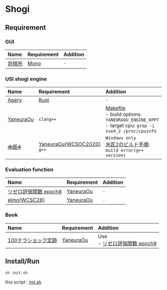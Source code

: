 # Shogi

## Requirement
### GUI
| Name | Requirement | Addition |
| :--- | :--- | :--- |
| [将棋所](http://shogidokoro.starfree.jp/) | [Mono](https://github.com/ghsable/dotfiles/blob/main/bin/apl/mono/README.md) | `-` |

### USI shogi engine
| Name | Requirement | Addition |
| :--- | :--- | :--- |
| [Apery](https://github.com/HiraokaTakuya/apery_rust) | [Rust](https://github.com/ghsable/dotfiles/blob/main/bin/apl/rust/README.md) | `-` |
| [YaneuraOu](https://github.com/yaneurao/YaneuraOu) | `clang++` | [Makefile](https://github.com/ghsable/dotfiles/tree/main/bin/shogi/YaneuraOu/Makefile) <br> - build options: `YANEURAOU_ENGINE_KPPT` <br> - target cpu: `grep -i sse4_2 /proc/cpuinfo` |
| ~~[水匠4](https://twitter.com/tayayan_ts/status/1416621532164497411)~~ | [YaneuraOu(WCSOC2020)](https://drive.google.com/drive/folders/1xMzf2NsEap8x6i5IWlzCie8enecBe7OX) <br> `g++` | `Windows only` <br> [水匠2のビルド手順](https://kisagai.com/project/engineshogibanusage/%E6%B0%B4%E5%8C%A0%EF%BC%92%E3%81%AE%E3%83%93%E3%83%AB%E3%83%89%E6%89%8B%E9%A0%86/): `build error(g++ version)` |

### Evaluation function
| Name | Requirement | Addition |
| :--- | :--- | :--- |
| [リゼロ評価関数 epoch8](https://github.com/yaneurao/YaneuraOu/blob/master/docs/README2017.md) | [YaneuraOu](https://github.com/yaneurao/YaneuraOu) | `-` |
| [elmo(WCSC28)](https://mk-takizawa.github.io/elmo/) | [YaneuraOu](https://github.com/yaneurao/YaneuraOu) | `-` |

### Book
| Name | Requirement | Addition |
| :--- | :--- | :--- |
| [100テラショック定跡](https://github.com/yaneurao/YaneuraOu/releases/tag/BOOK-100T-Shock) | [YaneuraOu](https://github.com/yaneurao/YaneuraOu) | Use <br> - [リゼロ評価関数 epoch8](https://github.com/yaneurao/YaneuraOu/blob/master/docs/README2017.md) |

## Install/Run

    sh init.sh

this script : [init.sh](https://github.com/ghsable/dotfiles/blob/main/bin/shogi/init.sh)
